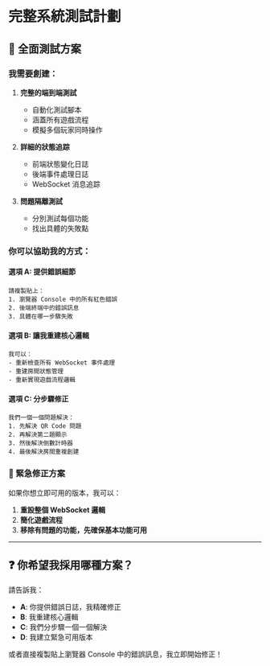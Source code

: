 # 完整系統測試計劃

## 🧪 全面測試方案

### 我需要創建：

1. **完整的端到端測試**
   - 自動化測試腳本
   - 涵蓋所有遊戲流程
   - 模擬多個玩家同時操作

2. **詳細的狀態追踪**
   - 前端狀態變化日誌
   - 後端事件處理日誌
   - WebSocket 消息追踪

3. **問題隔離測試**
   - 分別測試每個功能
   - 找出具體的失敗點

### 你可以協助我的方式：

#### **選項 A: 提供錯誤細節**
```
請複製貼上：
1. 瀏覽器 Console 中的所有紅色錯誤
2. 後端終端中的錯誤訊息
3. 具體在哪一步驟失敗
```

#### **選項 B: 讓我重建核心邏輯**
```
我可以：
- 重新檢查所有 WebSocket 事件處理
- 重建房間狀態管理
- 重新實現遊戲流程邏輯
```

#### **選項 C: 分步驟修正**
```
我們一個一個問題解決：
1. 先解決 QR Code 問題
2. 再解決第二題顯示
3. 然後解決倒數計時器
4. 最後解決房間重複創建
```

### 🚨 緊急修正方案

如果你想立即可用的版本，我可以：

1. **重設整個 WebSocket 邏輯**
2. **簡化遊戲流程**
3. **移除有問題的功能，先確保基本功能可用**

---

## ❓ 你希望我採用哪種方案？

請告訴我：
- **A**: 你提供錯誤日誌，我精確修正
- **B**: 我重建核心邏輯
- **C**: 我們分步驟一個一個解決
- **D**: 我建立緊急可用版本

或者直接複製貼上瀏覽器 Console 中的錯誤訊息，我立即開始修正！